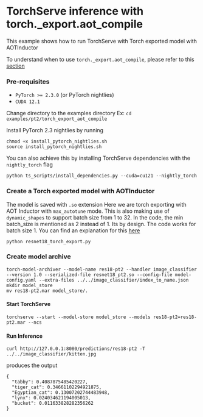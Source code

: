 # TorchServe inference with torch._export.aot_compile

This example shows how to run TorchServe with Torch exported model with AOTInductor

To understand when to use `torch._export.aot_compile`, please refer to this [section](https://github.com/pytorch/serve/tree/master/examples/pt2#torch_exportaot_compile)


### Pre-requisites

- `PyTorch >= 2.3.0` (or PyTorch nightlies)
- `CUDA 12.1`

Change directory to the examples directory
Ex:  `cd  examples/pt2/torch_export_aot_compile`

Install PyTorch 2.3 nightlies by running
```
chmod +x install_pytorch_nightlies.sh
source install_pytorch_nightlies.sh
```

You can also achieve this by installing TorchServe dependencies with the `nightly_torch` flag
```
python ts_scripts/install_dependencies.py --cuda=cu121 --nightly_torch
```


### Create a Torch exported model with AOTInductor

The model is saved with `.so` extension
Here we are torch exporting with AOT Inductor with `max_autotune` mode.
This is also making use of `dynamic_shapes` to support batch size from 1 to 32.
In the code, the min batch_size is mentioned as 2 instead of 1. Its by design. The code works for batch size 1. You can find an explanation for this [here](https://pytorch.org/docs/main/export.html#expressing-dynamism)

```
python resnet18_torch_export.py
```

### Create model archive

```
torch-model-archiver --model-name res18-pt2 --handler image_classifier --version 1.0 --serialized-file resnet18_pt2.so --config-file model-config.yaml --extra-files ../../image_classifier/index_to_name.json
mkdir model_store
mv res18-pt2.mar model_store/.
```

#### Start TorchServe
```
torchserve --start --model-store model_store --models res18-pt2=res18-pt2.mar --ncs
```

#### Run Inference

```
curl http://127.0.0.1:8080/predictions/res18-pt2 -T ../../image_classifier/kitten.jpg
```

produces the output

```
{
  "tabby": 0.4087875485420227,
  "tiger_cat": 0.34661102294921875,
  "Egyptian_cat": 0.13007202744483948,
  "lynx": 0.024034621194005013,
  "bucket": 0.011633828282356262
}
```
